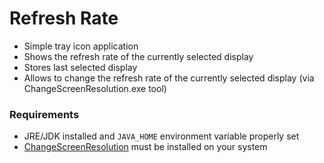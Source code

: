 # Refresh Rate
- Simple tray icon application
- Shows the refresh rate of the currently selected display
- Stores last selected display
- Allows to change the refresh rate of the currently selected display (via ChangeScreenResolution.exe tool)

### Requirements
- JRE/JDK installed and `JAVA_HOME` environment variable properly set 
- [ChangeScreenResolution](http://tools.taubenkorb.at/change-screen-resolution/) must be installed on your system